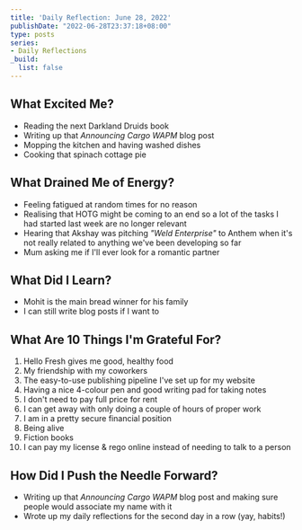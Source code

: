 ```yaml
---
title: 'Daily Reflection: June 28, 2022'
publishDate: "2022-06-28T23:37:18+08:00"
type: posts
series:
- Daily Reflections
_build:
  list: false
---
```


## What Excited Me?

- Reading the next Darkland Druids book
- Writing up that *Announcing Cargo WAPM* blog post
- Mopping the kitchen and having washed dishes
- Cooking that spinach cottage pie

## What Drained Me of Energy?

- Feeling fatigued at random times for no reason
- Realising that HOTG might be coming to an end so a lot of the tasks I had
  started last week are no longer relevant
- Hearing that Akshay was pitching *"Weld Enterprise"* to Anthem when it's
  not really related to anything we've been developing so far
- Mum asking me if I'll ever look for a romantic partner

## What Did I Learn?

- Mohit is the main bread winner for his family
- I can still write blog posts if I want to

## What Are 10 Things I'm Grateful For?

1. Hello Fresh gives me good, healthy food
2. My friendship with my coworkers
3. The easy-to-use publishing pipeline I've set up for my website
4. Having a nice 4-colour pen and good writing pad for taking notes
5. I don't need to pay full price for rent
6. I can get away with only doing a couple of hours of proper work
7. I am in a pretty secure financial position
8. Being alive
9. Fiction books
10. I can pay my license & rego online instead of needing to talk to a person

## How Did I Push the Needle Forward?

- Writing up that *Announcing Cargo WAPM* blog post and making sure people would
  associate my name with it
- Wrote up my daily reflections for the second day in a row (yay, habits!)
